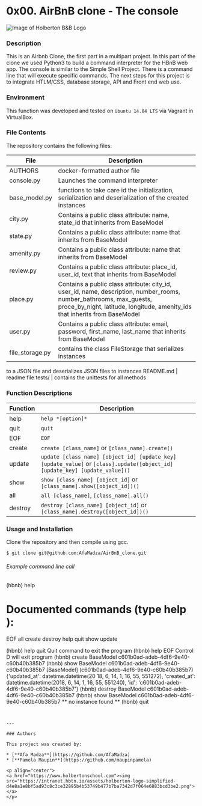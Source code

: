 # 0x00. AirBnB clone - The console
![Image of Holberton B&B Logo](https://s3.amazonaws.com/intranet-projects-files/holbertonschool-higher-level_programming+/263/HBTN-hbnb-Final.png)

### Description
This is an Airbnb Clone, the first part in a multipart project. In this part of the clone we used Python3 to build a command interpreter for the HBnB web app. The console is similar to the Simple Shell Project. There is a command line that will execute specific commands. The next steps for this project is to integrate HTLM/CSS, database storage, API and Front end web use.

### Environment
This function was developed and tested on `Ubuntu 14.04 LTS` via Vagrant in VirtualBox.

### File Contents
The repository contains the following files:

   **File**   |   **Description**
   -------------- | ---------------------
   AUTHORS | docker-formatted author file
   console.py | Launches the command interpreter
   base_model.py | functions to take care id the initialization, serialization and deserialization of the created instances
   city.py | Contains a public class attribute: name, state_id that inherits from BaseModel
   state.py | Contains a public class attribute: name that inherits from BaseModel
   amenity.py | Contains a public class attribute: name that inherits from BaseModel
   review.py | Contains a public class attribute: place_id, user_id, text that inherits from BaseModel
   place.py | Contains a public class attribute: city_id, user_id, name, description, number_rooms, number_bathrooms, max_guests, proce_by_night, latitude, longitude, amenity_ids that inherits from BaseModel
   user.py | Contains a public class attribute: email, password, first_name, last_name that inherits from BaseModel
   file_storage.py | contains the class FileStorage that serializes instances
to a JSON file and deserializes JSON files to instances
   README.md | readme file
   tests/ | contains the unittests for all methods

### Function Descriptions

 **Function** | **Description**
 -------------- | -----------------
 help | `help *[option]*` | Lists all available commands, or displays what option does
 quit | `quit` | Exit command interpreter
 EOF | `EOF` | Exit command interpreter
 create | `create [class_name]` or `[class_name].create()`| Creates an instance of class_name
 update | `update [class_name] [object_id] [update_key] [update_value]` or  `[class].update([object_id] [update_key] [update_value]()`| Updates the key:value of class_name.object_id instance
 show | `show [class_name] [object_id]` or `[class_name].show([object_id])()` | Displays all attributes of class_name.object_id
 all | `all [class_name]`, `[class_name].all()` | Displays every instance of class_name, if used without option displays every instance saved to the file
 destroy | `destroy [class_name] [object_id]` or `[class_name].destroy([object_id])()` | Deletes all attributes of class_name.object_id

### Usage and Installation
Clone the repository and then compile using gcc.
```
$ git clone git@github.com:AfaMadza/AirBnB_clone.git
```

###### Example command line call

(hbnb) help

Documented commands (type help <topic>):
========================================
EOF  all  create  destroy  help  quit  show  update

(hbnb) help quit
Quit command to exit the program
(hbnb) help EOF
Control D will exit program
(hbnb) create BaseModel
c601b0ad-adeb-4df6-9e40-c60b40b385b7
(hbnb) show BaseModel c601b0ad-adeb-4df6-9e40-c60b40b385b7
[BaseModel] (c601b0ad-adeb-4df6-9e40-c60b40b385b7) {'updated_at': datetime.datetime(20
18, 6, 14, 1, 16, 55, 551272), 'created_at': datetime.datetime(2018, 6, 14, 1, 16, 55,
 551240), 'id': 'c601b0ad-adeb-4df6-9e40-c60b40b385b7'}
(hbnb) destroy BaseModel c601b0ad-adeb-4df6-9e40-c60b40b385b7
(hbnb) show BaseModel c601b0ad-adeb-4df6-9e40-c60b40b385b7
** no instance found **
(hbnb) quit
```


---

### Authors

This project was created by:

* [**Afa Madza**](https://github.com/AfaMadza)
* [**Pamela Maupin**](https://github.com/maupinpamela)

<p align="center">
<a href="https://www.holbertonschool.com"><img src="https://intranet.hbtn.io/assets/holberton-logo-simplified-d4e8a1e8bf5ad93c8c3ce32895b4b53749b477b7ba7342d7f064e6883bcd3be2.png"></a>
</p>